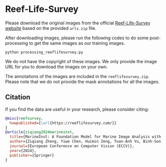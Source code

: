 # Reef-Life-Survey

Please download the original images from the official [Reef-Life-Survey website](https://reeflifesurvey.com/) based on the provided `urls.zip` file.

After downloading images, please run the following codes to do some post-processing to get the same images as our training images.

```
python processing_reeflifesurvey.py
```

We do not have the copyright of these images. We only provide the image URL for you to download the images on your own.

The annotations of the images are included in the `reeflifesurvey.zip`. Please note that we do not provide the mask annotations for all the images.

## Citation

If you find the data are useful in your research, please consider citing:

```bibtex
@misc{reefsurvey,
  howpublished={\url{https://reeflifesurvey.com/}}
}
@article{ziqiang2024marineinst,
  title={MarineInst: A Foundation Model for Marine Image Analysis with Instance Visual Description},
  author={Ziqiang Zheng, Yiwe Chen, Huimin Zeng, Tuan-Anh Vu, Binh-Son Hua, Sai-Kit Yeung},
  journal={European Conference on Computer Vision (ECCV)},
  year={2024},
  publisher={Springer}
}
```
